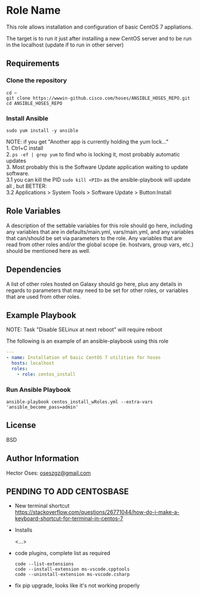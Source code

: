 Role Name
=========

This role allows installation and configuration of basic CentOS 7 appliations. 

The target is to run it just after installing a new CentOS server and to be run in the localhost (update if to run in other server)

Requirements
------------

### Clone the repository

```
cd ~
git clone https://wwwin-github.cisco.com/hoses/ANSIBLE_HOSES_REPO.git
cd ANSIBLE_HOSES_REPO
```

### Install Ansible

```
sudo yum install -y ansible
```

NOTE: if you get "Another app is currently holding the yum lock..."  
	1. Ctrl+C install  
	2. `ps -ef | grep yum` to find who is locking it, most probably automatic updates  
	3. Most probably this is the Software Update application waiting to update software.  
		3.1 you can kill the PID `sudo kill <PID>` as the ansible-playbook will update all , but BETTER:  
		3.2 Applications > System Tools > Software Update > Button:Install  

Role Variables
--------------

A description of the settable variables for this role should go here, including any variables that are in defaults/main.yml, vars/main.yml, and any variables that can/should be set via parameters to the role. Any variables that are read from other roles and/or the global scope (ie. hostvars, group vars, etc.) should be mentioned here as well.

Dependencies
------------

A list of other roles hosted on Galaxy should go here, plus any details in regards to parameters that may need to be set for other roles, or variables that are used from other roles.

Example Playbook
----------------

NOTE: Task "Disable SELinux at next reboot" will require reboot

The following is an example of an ansible-playbook using this role
```yml
---
- name: Installation of basic CentOS 7 utilities for hoses
  hosts: localhost
  roles:
    - role: centos_install
```

### Run Ansible Playbook

```
ansible-playbook centos_install_wRoles.yml --extra-vars 'ansible_become_pass=admin'
```

License
-------

BSD

Author Information
------------------

Hector Oses: oseszgz@gmail.com

PENDING TO ADD CENTOSBASE
-----------------------------
- New terminal shortcut
	https://stackoverflow.com/questions/26771044/how-do-i-make-a-keyboard-shortcut-for-terminal-in-centos-7

- Installs

	<...>

- code plugins, complete list as required
	```
	code --list-extensions
	code --install-extension ms-vscode.cpptools
	code --uninstall-extension ms-vscode.csharp
	```
- fix pip upgrade, looks like it's not working properly